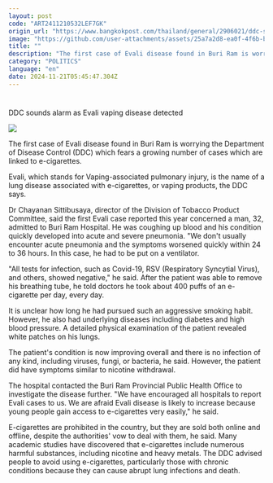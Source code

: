 ```yaml
---
layout: post
code: "ART2411210532LEF7GK"
origin_url: "https://www.bangkokpost.com/thailand/general/2906021/ddc-sounds-alarm-as-evali-vaping-disease-detected"
image: "https://github.com/user-attachments/assets/25a7a2d8-ea0f-4f6b-b6cd-9bae458e033f"
title: ""
description: "The first case of Evali disease found in Buri Ram is worrying the Department of Disease Control (DDC) which fears a growing number of cases which are linked to e-cigarettes."
category: "POLITICS"
language: "en"
date: 2024-11-21T05:45:47.304Z
---
```


# 

DDC sounds alarm as Evali vaping disease detected

![](https://github.com/user-attachments/assets/fdb073d2-4236-4896-b319-dc3ce94324c5)

The first case of Evali disease found in Buri Ram is worrying the Department of Disease Control (DDC) which fears a growing number of cases which are linked to e-cigarettes.

Evali, which stands for Vaping-associated pulmonary injury, is the name of a lung disease associated with e-cigarettes, or vaping products, the DDC says.

Dr Chayanan Sittibusaya, director of the Division of Tobacco Product Committee, said the first Evali case reported this year concerned a man, 32, admitted to Buri Ram Hospital. He was coughing up blood and his condition quickly developed into acute and severe pneumonia. "We don't usually encounter acute pneumonia and the symptoms worsened quickly within 24 to 36 hours. In this case, he had to be put on a ventilator.

"All tests for infection, such as Covid-19, RSV (Respiratory Syncytial Virus), and others, showed negative," he said. After the patient was able to remove his breathing tube, he told doctors he took about 400 puffs of an e-cigarette per day, every day.

It is unclear how long he had pursued such an aggressive smoking habit. However, he also had underlying diseases including diabetes and high blood pressure. A detailed physical examination of the patient revealed white patches on his lungs.

The patient's condition is now improving overall and there is no infection of any kind, including viruses, fungi, or bacteria, he said. However, the patient did have symptoms similar to nicotine withdrawal.

The hospital contacted the Buri Ram Provincial Public Health Office to investigate the disease further. "We have encouraged all hospitals to report Evali cases to us. We are afraid Evali disease is likely to increase because young people gain access to e-cigarettes very easily," he said.

E-cigarettes are prohibited in the country, but they are sold both online and offline, despite the authorities' vow to deal with them, he said. Many academic studies have discovered that e-cigarettes include numerous harmful substances, including nicotine and heavy metals. The DDC advised people to avoid using e-cigarettes, particularly those with chronic conditions because they can cause abrupt lung infections and death.